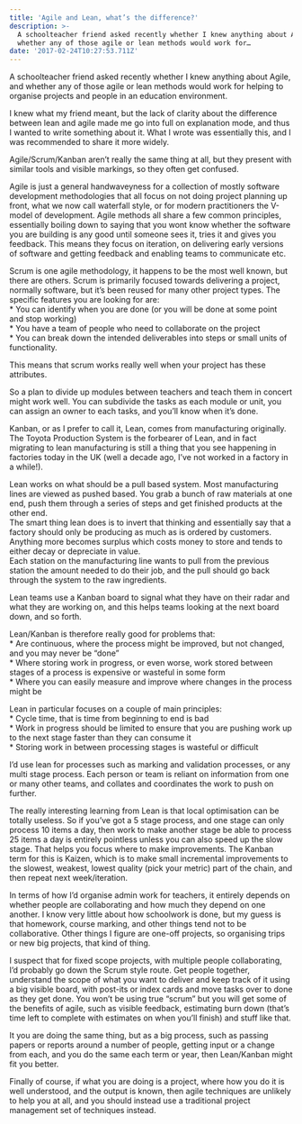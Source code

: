 ```yaml
---
title: 'Agile and Lean, what’s the difference?'
description: >-
  A schoolteacher friend asked recently whether I knew anything about Agile, and
  whether any of those agile or lean methods would work for…
date: '2017-02-24T10:27:53.711Z'
---
```


A schoolteacher friend asked recently whether I knew anything about Agile, and whether any of those agile or lean methods would work for helping to organise projects and people in an education environment.

I knew what my friend meant, but the lack of clarity about the difference between lean and agile made me go into full on explanation mode, and thus I wanted to write something about it. What I wrote was essentially this, and I was recommended to share it more widely.

Agile/Scrum/Kanban aren’t really the same thing at all, but they present with similar tools and visible markings, so they often get confused.

Agile is just a general handwaveyness for a collection of mostly software development methodologies that all focus on not doing project planning up front, what we now call waterfall style, or for modern practitioners the V-model of development. Agile methods all share a few common principles, essentially boiling down to saying that you wont know whether the software you are building is any good until someone sees it, tries it and gives you feedback. This means they focus on iteration, on delivering early versions of software and getting feedback and enabling teams to communicate etc.

Scrum is one agile methodology, it happens to be the most well known, but there are others. Scrum is primarily focused towards delivering a project, normally software, but it’s been reused for many other project types. The specific features you are looking for are:  
\* You can identify when you are done (or you will be done at some point and stop working)  
\* You have a team of people who need to collaborate on the project  
\* You can break down the intended deliverables into steps or small units of functionality.

This means that scrum works really well when your project has these attributes.

So a plan to divide up modules between teachers and teach them in concert might work well. You can subdivide the tasks as each module or unit, you can assign an owner to each tasks, and you’ll know when it’s done.

Kanban, or as I prefer to call it, Lean, comes from manufacturing originally. The Toyota Production System is the forbearer of Lean, and in fact migrating to lean manufacturing is still a thing that you see happening in factories today in the UK (well a decade ago, I’ve not worked in a factory in a while!).

Lean works on what should be a pull based system. Most manufacturing lines are viewed as pushed based. You grab a bunch of raw materials at one end, push them through a series of steps and get finished products at the other end.  
The smart thing lean does is to invert that thinking and essentially say that a factory should only be producing as much as is ordered by customers. Anything more becomes surplus which costs money to store and tends to either decay or depreciate in value.  
Each station on the manufacturing line wants to pull from the previous station the amount needed to do their job, and the pull should go back through the system to the raw ingredients.

Lean teams use a Kanban board to signal what they have on their radar and what they are working on, and this helps teams looking at the next board down, and so forth.

Lean/Kanban is therefore really good for problems that:  
\* Are continuous, where the process might be improved, but not changed, and you may never be “done”  
\* Where storing work in progress, or even worse, work stored between stages of a process is expensive or wasteful in some form  
\* Where you can easily measure and improve where changes in the process might be

Lean in particular focuses on a couple of main principles:  
\* Cycle time, that is time from beginning to end is bad  
\* Work in progress should be limited to ensure that you are pushing work up to the next stage faster than they can consume it  
\* Storing work in between processing stages is wasteful or difficult

I’d use lean for processes such as marking and validation processes, or any multi stage process. Each person or team is reliant on information from one or many other teams, and collates and coordinates the work to push on further.

The really interesting learning from Lean is that local optimisation can be totally useless. So if you’ve got a 5 stage process, and one stage can only process 10 items a day, then work to make another stage be able to process 25 items a day is entirely pointless unless you can also speed up the slow stage. That helps you focus where to make improvements. The Kanban term for this is Kaizen, which is to make small incremental improvements to the slowest, weakest, lowest quality (pick your metric) part of the chain, and then repeat next week/iteration.

In terms of how I’d organise admin work for teachers, it entirely depends on whether people are collaborating and how much they depend on one another. I know very little about how schoolwork is done, but my guess is that homework, course marking, and other things tend not to be collaborative. Other things I figure are one-off projects, so organising trips or new big projects, that kind of thing.

I suspect that for fixed scope projects, with multiple people collaborating, I’d probably go down the Scrum style route. Get people together, understand the scope of what you want to deliver and keep track of it using a big visible board, with post-its or index cards and move tasks over to done as they get done. You won’t be using true “scrum” but you will get some of the benefits of agile, such as visible feedback, estimating burn down (that’s time left to complete with estimates on when you’ll finish) and stuff like that.

It you are doing the same thing, but as a big process, such as passing papers or reports around a number of people, getting input or a change from each, and you do the same each term or year, then Lean/Kanban might fit you better.

Finally of course, if what you are doing is a project, where how you do it is well understood, and the output is known, then agile techniques are unlikely to help you at all, and you should instead use a traditional project management set of techniques instead.
